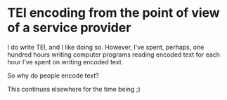 # TEI encoding from the point of view of a service provider

I do write TEI, and I like doing so. However, I've spent, perhaps, one
hundred hours writing computer programs reading encoded text for each hour
I've spent on writing encoded text.

So why do people encode text?

This continues elsewhere for the time being ;)
